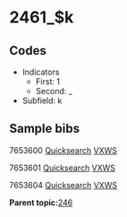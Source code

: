 # 2461\_$k

## Codes

-   Indicators
    -   First: 1
    -   Second: \_
-   Subfield: k

## Sample bibs

7653600 [Quicksearch](https://search.library.yale.edu/catalog/7653600) [VXWS](http://prodorbis.library.yale.edu:7014/vxws/GetHoldingsService?bibId=7653600)

7653601 [Quicksearch](https://search.library.yale.edu/catalog/7653601) [VXWS](http://prodorbis.library.yale.edu:7014/vxws/GetHoldingsService?bibId=7653601)

7653604 [Quicksearch](https://search.library.yale.edu/catalog/7653604) [VXWS](http://prodorbis.library.yale.edu:7014/vxws/GetHoldingsService?bibId=7653604)

**Parent topic:**[246](../../tags/246/246.md)

